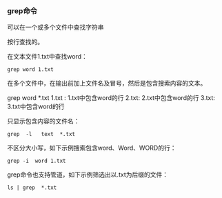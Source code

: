 ### grep命令

可以在一个或多个文件中查找字符串

按行查找的。

在文本文件1.txt中查找word：

```
grep word 1.txt
```

在多个文件中，在输出前加上文件名及冒号，然后是包含搜索内容的文本。

grep word  *.txt
1.txt :
        1.txt中包含word的行
2.txt:
        2.txt中包含word的行
3.txt:
        3.txt中包含word的行

只显示包含内容的文件名：

```
grep  -l   text  *.txt
```

不区分大小写，如下示例搜索包含word、Word、WORD的行：

```
grep -i  word 1.txt
```

grep命令也支持管道，如下示例筛选出以.txt为后缀的文件：

```
ls | grep  *.txt
```




